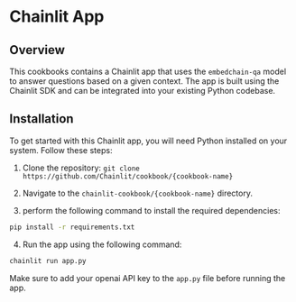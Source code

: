 # Chainlit App

## Overview

This cookbooks contains a Chainlit app that uses the `embedchain-qa` model to answer questions based on a given context. The app is built using the Chainlit SDK and can be integrated into your existing Python codebase. 


## Installation

To get started with this Chainlit app, you will need Python installed on your system. Follow these steps:

1. Clone the repository: `git clone https://github.com/Chainlit/cookbook/{cookbook-name}`

2. Navigate to the `chainlit-cookbook/{cookbook-name}` directory.

3. perform the following command to install the required dependencies:

```bash
pip install -r requirements.txt
```

4. Run the app using the following command:

```bash
chainlit run app.py
```
Make sure to add your openai API key to the `app.py` file before running the app.